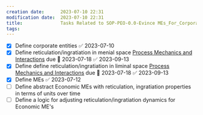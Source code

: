 ```yaml
---
creation date:		2023-07-10 22:31
modification date:	2023-07-10 22:31
title: 				Tasks Related to SOP-PEO-0.0-Evince MEs_For_Corporate_Entities
tags:
---
```

- [x] Define corporate entities ✅ 2023-07-10
- [x] Define reticulation/ingratiation in menial space [Process Mechanics and Interactions](Process%20Mechanics%20and%20Interactions.md) due 📅 2023-07-18 ✅ 2023-09-13
- [x] Define define reticulation/ingratiation in liminal space [Process Mechanics and Interactions](Process%20Mechanics%20and%20Interactions.md) due 📅 2023-07-18 ✅ 2023-09-13
- [x] Define MEs ✅ 2023-07-12
- [ ] Define abstract Economic MEs with reticulation, ingratiation properties in terms of units over time
- [ ] Define a logic for adjusting reticulation/ingratiation dynamics for Economic ME's